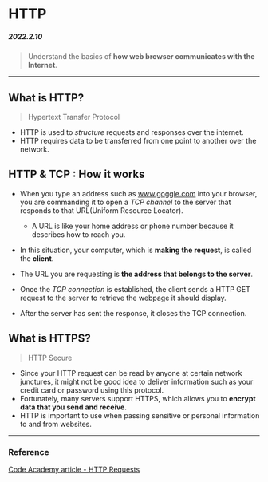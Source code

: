 # HTTP

##### 2022.2.10

> Understand the basics of **how web browser communicates with the Internet**.

---

## What is HTTP?

> Hypertext Transfer Protocol

- HTTP is used to _structure_ requests and responses over the internet.
- HTTP requires data to be transferred from one point to another over the network.

## HTTP & TCP : How it works

- When you type an address such as www.goggle.com into your browser, you are commanding it to open a _TCP channel_ to the server that responds to that URL(Uniform Resource Locator).
  - A URL is like your home address or phone number because it describes how to reach you.
- In this situation, your computer, which is **making the request**, is called the **client**.
- The URL you are requesting is **the address that belongs to the server**.

- Once the _TCP connection_ is established, the client sends a HTTP GET request to the server to retrieve the webpage it should display.
- After the server has sent the response, it closes the TCP connection.

## What is HTTPS?

> HTTP Secure

- Since your HTTP request can be read by anyone at certain network junctures, it might not be good idea to deliver information such as your credit card or password using this protocol.
- Fortunately, many servers support HTTPS, which allows you to **encrypt data that you send and receive**.
- HTTP is important to use when passing sensitive or personal information to and from websites.

---

### Reference

[Code Academy article - HTTP Requests](https://www.codecademy.com/article/http-requests)

